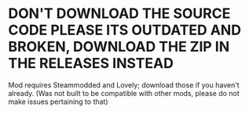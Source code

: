 # **DON'T DOWNLOAD THE SOURCE CODE PLEASE ITS OUTDATED AND BROKEN, DOWNLOAD THE ZIP IN THE RELEASES INSTEAD**
Mod requires Steammodded and Lovely; download those if you haven't already.
(Was not built to be compatible with other mods, please do not make issues pertaining to that)
